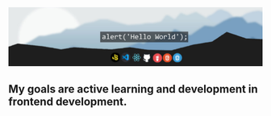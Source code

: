 ![Header](https://github.com/Bohdan-ybf/bohdan-ybf/blob/master/assets/bgit.png)

## My goals are active learning and development in frontend development.
